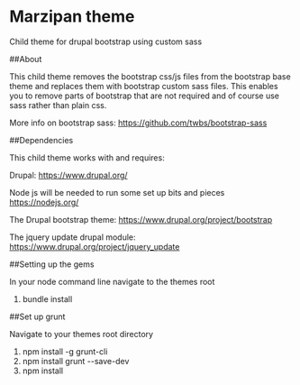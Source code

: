 # Marzipan theme
Child theme for drupal bootstrap using custom sass

##About

This child theme removes the bootstrap css/js files from the bootstrap base theme and replaces them with bootstrap custom sass files. This enables you to remove parts of bootstrap that are not required and of course use sass rather than plain css.

More info on bootstrap sass: https://github.com/twbs/bootstrap-sass


##Dependencies

This child theme works with and requires:

Drupal: https://www.drupal.org/

Node js will be needed to run some set up bits and pieces https://nodejs.org/

The Drupal bootstrap theme: https://www.drupal.org/project/bootstrap

The jquery update drupal module: https://www.drupal.org/project/jquery_update


##Setting up the gems

In your node command line navigate to the themes root

1. bundle install

##Set up grunt

Navigate to your themes root directory

1. npm install -g grunt-cli
2. npm install grunt --save-dev
3. npm install
